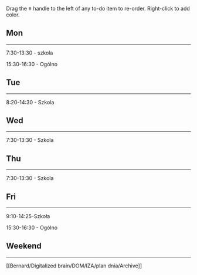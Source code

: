 Drag the `⠿` handle to the left of any to-do item to re-order. Right-click to add color.

## Mon

---

7:30-13:30 - szkola

15:30-16:30 - Ogólno

  

## Tue

---

8:20-14:30 - Szkola

## Wed

---

7:30-13:30 - Szkola

  

## Thu

---

7:30-13:30 - Szkola

  

## Fri

---

9:10-14:25-Szkoła

15:30-16:30 - Ogólno

## Weekend

---

[[Bernard/Digitalized brain/DOM/IZA/plan dnia/Archive]]